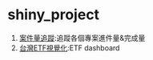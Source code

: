 ﻿# shiny_project

1. [案件量追蹤](https://renardbao.shinyapps.io/dashboard_for_workload/):追蹤各個專案進件量&完成量  
2. [台灣ETF視覺化](https://renardbao.shinyapps.io/etf_dashboard_1st/):ETF dashboard